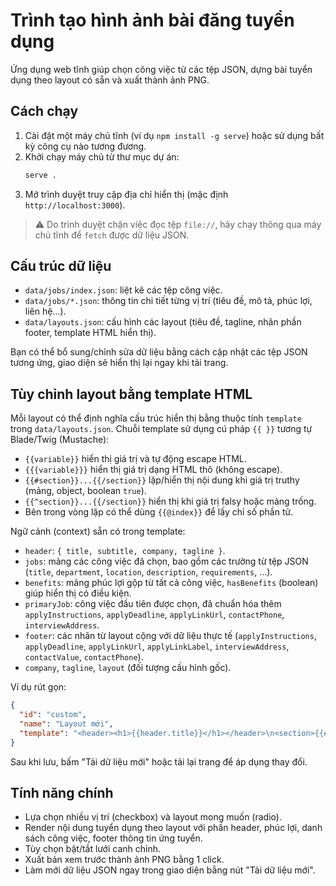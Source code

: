 # Trình tạo hình ảnh bài đăng tuyển dụng

Ứng dụng web tĩnh giúp chọn công việc từ các tệp JSON, dựng bài tuyển dụng theo layout có sẵn và xuất thành ảnh PNG.

## Cách chạy

1. Cài đặt một máy chủ tĩnh (ví dụ `npm install -g serve`) hoặc sử dụng bất kỳ công cụ nào tương đương.
2. Khởi chạy máy chủ từ thư mục dự án:
   ```bash
   serve .
   ```
3. Mở trình duyệt truy cập địa chỉ hiển thị (mặc định `http://localhost:3000`).

> ⚠️ Do trình duyệt chặn việc đọc tệp `file://`, hãy chạy thông qua máy chủ tĩnh để `fetch` được dữ liệu JSON.

## Cấu trúc dữ liệu

- `data/jobs/index.json`: liệt kê các tệp công việc.
- `data/jobs/*.json`: thông tin chi tiết từng vị trí (tiêu đề, mô tả, phúc lợi, liên hệ...).
- `data/layouts.json`: cấu hình các layout (tiêu đề, tagline, nhãn phần footer, template HTML hiển thị).

Bạn có thể bổ sung/chỉnh sửa dữ liệu bằng cách cập nhật các tệp JSON tương ứng, giao diện sẽ hiển thị lại ngay khi tải trang.

## Tùy chỉnh layout bằng template HTML

Mỗi layout có thể định nghĩa cấu trúc hiển thị bằng thuộc tính `template` trong `data/layouts.json`. Chuỗi template sử dụng cú pháp `{{ }}` tương tự Blade/Twig (Mustache):

- `{{variable}}` hiển thị giá trị và tự động escape HTML.
- `{{{variable}}}` hiển thị giá trị dạng HTML thô (không escape).
- `{{#section}}...{{/section}}` lặp/hiển thị nội dung khi giá trị truthy (mảng, object, boolean `true`).
- `{{^section}}...{{/section}}` hiển thị khi giá trị falsy hoặc mảng trống.
- Bên trong vòng lặp có thể dùng `{{@index}}` để lấy chỉ số phần tử.

Ngữ cảnh (context) sẵn có trong template:

- `header`: `{ title, subtitle, company, tagline }`.
- `jobs`: mảng các công việc đã chọn, bao gồm các trường từ tệp JSON (`title`, `department`, `location`, `description`, `requirements`, ...).
- `benefits`: mảng phúc lợi gộp từ tất cả công việc, `hasBenefits` (boolean) giúp hiển thị có điều kiện.
- `primaryJob`: công việc đầu tiên được chọn, đã chuẩn hóa thêm `applyInstructions`, `applyDeadline`, `applyLinkUrl`, `contactPhone`, `interviewAddress`.
- `footer`: các nhãn từ layout cộng với dữ liệu thực tế (`applyInstructions`, `applyDeadline`, `applyLinkUrl`, `applyLinkLabel`, `interviewAddress`, `contactValue`, `contactPhone`).
- `company`, `tagline`, `layout` (đối tượng cấu hình gốc).

Ví dụ rút gọn:

```json
{
  "id": "custom",
  "name": "Layout mới",
  "template": "<header><h1>{{header.title}}</h1></header>\n<section>{{#jobs}}<h2>{{title}}</h2>{{/jobs}}</section>"
}
```

Sau khi lưu, bấm "Tải dữ liệu mới" hoặc tải lại trang để áp dụng thay đổi.

## Tính năng chính

- Lựa chọn nhiều vị trí (checkbox) và layout mong muốn (radio).
- Render nội dung tuyển dụng theo layout với phần header, phúc lợi, danh sách công việc, footer thông tin ứng tuyển.
- Tùy chọn bật/tắt lưới canh chỉnh.
- Xuất bản xem trước thành ảnh PNG bằng 1 click.
- Làm mới dữ liệu JSON ngay trong giao diện bằng nút "Tải dữ liệu mới".
